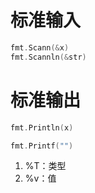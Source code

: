 # 标准输入
```go
fmt.Scann(&x)
fmt.Scannln(&str)
```

# 标准输出
```go
fmt.Println(x)

fmt.Printf("")
```
1. %T：类型
2. %v：值
